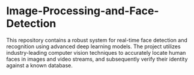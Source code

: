 # Image-Processing-and-Face-Detection
This repository contains a robust system for real-time face detection and recognition using advanced deep learning models. The project utilizes industry-leading computer vision techniques to accurately locate human faces in images and video streams, and subsequently verify their identity against a known database.
